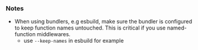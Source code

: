 

### Notes

- When using bundlers, e.g esbuild, make sure the bundler is configured to keep function names untouched. This is critical if you use named-function middlewares.
    - use `--keep-names` in esbuild for example
